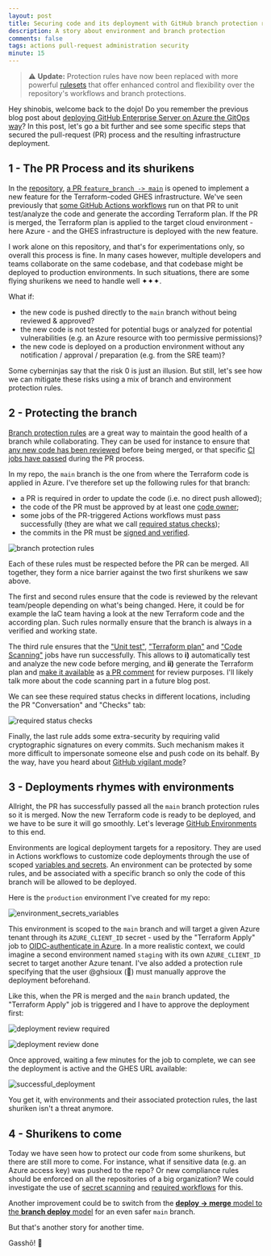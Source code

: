 ```yaml
---
layout: post
title: Securing code and its deployment with GitHub branch protection rules
description: A story about environment and branch protection 
comments: false
tags: actions pull-request administration security
minute: 15
---
```



> ⚠️ **Update:** Protection rules have now been replaced with more powerful [rulesets](/2025/01/07/7-cool-things-with-rulesets) that offer enhanced control and flexibility over the repository's workflows and branch protections.


Hey shinobis, welcome back to the dojo! Do you remember the previous blog post about [deploying GitHub Enterprise Server on Azure the GitOps way](https://ghsioux.github.io/2023/01/10/ghes-azure-gitops)? In this post, let's go a bit further and see some specific steps that secured the pull-request (PR) process and the resulting infrastructure deployment.

## 1 - The PR Process and its shurikens

In the [repository](https://github.com/ghsioux-octodemo/deploy-ghes-azure-terraform), [a PR  `feature_branch -> main`](https://github.com/ghsioux-octodemo/deploy-ghes-azure-terraform/pull/2) is opened to implement a new feature for the Terraform-coded GHES infrastructure. We've seen previously that [some GitHub Actions workflows](https://github.com/ghsioux-octodemo/deploy-ghes-azure-terraform/tree/main/.github/workflows) run on that PR to unit test/analyze the code and generate the according Terraform plan. If the PR is merged, the Terraform plan is applied to the target cloud environment - here Azure - and the GHES infrastructure is deployed with the new feature.  

I work alone on this repository, and that's for experimentations only, so overall this process is fine. In many cases however, multiple developers and teams collaborate on the same codebase, and that codebase might be deployed to production environments. In such situations, there are some flying shurikens we need to handle well ✦✦✦. 

What if: 

* the new code is pushed directly to the `main` branch without being reviewed & approved?
* the new code is not tested for potential bugs or analyzed for potential vulnerabilities (e.g. an Azure resource with too permissive permissions)?
* the new code is deployed on a production environment without any notification / approval / preparation (e.g. from the SRE team)?

Some cyberninjas say that the risk 0 is just an illusion. But still, let's see how we can mitigate these risks using a mix of branch and environment protection rules.

## 2 - Protecting the branch

[Branch protection rules](https://docs.github.com/en/repositories/configuring-branches-and-merges-in-your-repository/defining-the-mergeability-of-pull-requests/about-protected-branches) are a great way to maintain the good health of a branch while collaborating. They can be used for instance to ensure that [any new code has been reviewed](https://docs.github.com/en/repositories/configuring-branches-and-merges-in-your-repository/defining-the-mergeability-of-pull-requests/about-protected-branches#require-pull-request-reviews-before-merging) before being merged, or that specific [CI jobs have passed](https://docs.github.com/en/repositories/configuring-branches-and-merges-in-your-repository/defining-the-mergeability-of-pull-requests/about-protected-branches#require-status-checks-before-merging) during the PR process.

In my repo, the `main` branch is the one from where the Terraform code is applied in Azure. I've therefore set up the following rules for that branch:
* a PR is required in order to update the code (i.e. no direct push allowed);
* the code of the PR must be approved by at least one [code owner](https://docs.github.com/en/repositories/managing-your-repositorys-settings-and-features/customizing-your-repository/about-code-owners);
* some jobs of the PR-triggered Actions workflows must pass successfully (they are what we call [required status checks](https://docs.github.com/en/repositories/configuring-branches-and-merges-in-your-repository/defining-the-mergeability-of-pull-requests/about-protected-branches#require-status-checks-before-merging));
* the commits in the PR must be [signed and verified](https://docs.github.com/en/authentication/managing-commit-signature-verification/about-commit-signature-verification).

![branch protection rules](/assets/images/2023-02-03-securing-branches-and-deployments/protection_rules.png "Branch protection rules")

Each of these rules must be respected before the PR can be merged. All together, they form a nice barrier against the two first shurikens we saw above.

The first and second rules ensure that the code is reviewed by the relevant team/people depending on what's being changed. Here, it could be for example the IaC team having a look at the new Terraform code and the according plan. Such rules normally ensure that the branch is always in a verified and working state. 

The third rule ensures that the ["Unit test"](https://github.com/ghsioux-octodemo/deploy-ghes-azure-terraform/blob/main/.github/workflows/tf-unit-tests.yml#L9-L33), ["Terraform plan"](https://github.com/ghsioux-octodemo/deploy-ghes-azure-terraform/blob/main/.github/workflows/tf-plan-apply.yml#LL30-L122C15) and ["Code Scanning"](https://github.com/ghsioux-octodemo/deploy-ghes-azure-terraform/blob/main/.github/workflows/tf-unit-tests.yml#LL35-L48C26) jobs have run successfully. This allows to __i)__ automatically test and analyze the new code before merging, and __ii)__  generate the Terraform plan and [make it available](https://github.com/ghsioux-octodemo/deploy-ghes-azure-terraform/blob/main/.github/workflows/tf-plan-apply.yml#LL107-L122C15) as [a PR comment](https://github.com/ghsioux-octodemo/deploy-ghes-azure-terraform/pull/2#issuecomment-1376268820) for review purposes. I'll likely talk more about the code scanning part in a future blog post.

We can see these required status checks in different locations, including the PR "Conversation" and "Checks" tab:

![required status checks](/assets/images/2023-02-03-securing-branches-and-deployments/checks.png "Required status checks")

Finally, the last rule adds some extra-security by requiring valid cryptographic signatures on every commits. Such mechanism makes it more difficult to impersonate someone else and push code on its behalf. 
By the way, have you heard about [GitHub vigilant mode](https://docs.github.com/en/authentication/managing-commit-signature-verification/displaying-verification-statuses-for-all-of-your-commits)?  

## 3 - Deployments rhymes with environments

Allright, the PR has successfully passed all the `main` branch protection rules so it is merged. Now the new Terraform code is ready to be deployed, and we have to be sure it will go smoothly. Let's leverage [GitHub Environments](https://docs.github.com/en/actions/deployment/targeting-different-environments/using-environments-for-deployment) to this end.

Environments are logical deployment targets for a repository. They are used in Actions workflows to customize code deployments through the use of scoped [variables and secrets](https://docs.github.com/en/actions/deployment/targeting-different-environments/using-environments-for-deployment#environment-secrets). An environment can be protected by some rules, and be associated with a specific branch so only the code of this branch will be allowed to be deployed. 

Here is the `production` environment I've created for my repo:

![environment_secrets_variables](/assets/images/2023-02-03-securing-branches-and-deployments/environment.png "Environment secrets and variables")


This environment is scoped to the `main` branch and will target a given Azure tenant through its `AZURE_CLIENT_ID` secret - used by the "Terraform Apply" job to [OIDC-authenticate in Azure](https://docs.github.com/en/actions/deployment/security-hardening-your-deployments/configuring-openid-connect-in-azure). In a more realistic context, we could imagine a second environment named `staging` with its own `AZURE_CLIENT_ID` secret to target another Azure tenant. I've also added a protection rule specifying that the user @ghsioux (🥷) must manually approve the deployment beforehand.

Like this, when the PR is merged and the `main` branch updated, the "Terraform Apply" job is triggered and I have to approve the deployment first:

![deployment review required](/assets/images/2023-02-03-securing-branches-and-deployments/review_deployment_1.png "deployment review required")

![deployment review done](/assets/images/2023-02-03-securing-branches-and-deployments/review_deployment_2.png "deployment review done")

Once approved, waiting a few minutes for the job to complete, we can see the deployment is active and the GHES URL available: 

![successful_deployment](/assets/images/2023-02-03-securing-branches-and-deployments/deployment.png "Successful deployment")

You get it, with environments and their associated protection rules, the last shuriken isn't a threat anymore.

## 4 - Shurikens to come

Today we have seen how to protect our code from some shurikens, but there are still more to come. For instance, what if sensitive data (e.g. an Azure access key) was pushed to the repo? Or new compliance rules should be enforced on all the repositories of a big organization? We could investigate the use of [secret scanning](https://docs.github.com/en/code-security/secret-scanning/about-secret-scanning) and [required workflows](https://docs.github.com/en/actions/using-workflows/required-workflows) for this. 

Another improvement could be to switch from the [__deploy -> merge__ model to the __branch deploy__ model](https://github.blog/2023-02-02-enabling-branch-deployments-through-issueops-with-github-actions/#understanding-the-branch-deploy-model) for an even safer `main` branch.

But that's another story for another time.

Gasshō! 🙏

